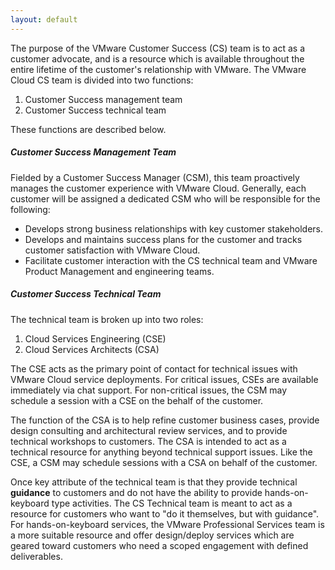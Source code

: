 ```yaml
---
layout: default
---
```


The purpose of the VMware Customer Success (CS) team is to act as a customer advocate, and is a resource which is available throughout the entire lifetime of the customer's relationship with VMware. The VMware Cloud CS team is divided into two functions:
1. Customer Success management team
2. Customer Success technical team

These functions are described below.

##### Customer Success Management Team
Fielded by a Customer Success Manager (CSM), this team proactively manages the customer experience with VMware Cloud. Generally, each customer will be assigned a dedicated CSM who will be responsible for the following:
* Develops strong business relationships with key customer stakeholders.
* Develops and maintains success plans for the customer and tracks customer satisfaction with VMware Cloud.
* Facilitate customer interaction with the CS technical team and VMware Product Management and engineering teams.


##### Customer Success Technical Team
The technical team is broken up into two roles:
1. Cloud Services Engineering (CSE)
2. Cloud Services Architects (CSA)

The CSE acts as the primary point of contact for technical issues with VMware Cloud service deployments. For critical issues, CSEs are available immediately via chat support. For non-critical issues, the CSM may schedule a session with a CSE on the behalf of the customer.

The function of the CSA is to help refine customer business cases, provide design consulting and architectural review services, and to provide technical workshops to customers. The CSA is intended to act as a technical resource for anything beyond technical support issues. Like the CSE, a CSM may schedule sessions with a CSA on behalf of the customer.

Once key attribute of the technical team is that they provide technical **guidance** to customers and do not have the ability to provide hands-on-keyboard type activities. The CS Technical team is meant to act as a resource for customers who want to "do it themselves, but with guidance". For hands-on-keyboard services, the VMware Professional Services team is a more suitable resource and offer design/deploy services which are geared toward customers who need a scoped engagement with defined deliverables.
